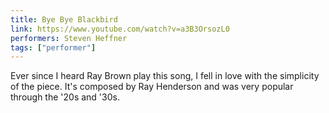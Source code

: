 ```yaml
---
title: Bye Bye Blackbird
link: https://www.youtube.com/watch?v=a3B3OrsozL0
performers: Steven Heffner
tags: ["performer"]
---
```


Ever since I heard Ray Brown play this song, I fell in love with the simplicity of the piece. It's composed by Ray Henderson and was very popular through the '20s and '30s.